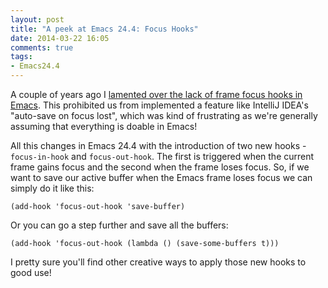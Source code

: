 ```yaml
---
layout: post
title: "A peek at Emacs 24.4: Focus Hooks"
date: 2014-03-22 16:05
comments: true
tags:
- Emacs24.4
---
```


A couple of years ago I
[lamented over the lack of frame focus hooks in Emacs](http://batsov.com/articles/2012/03/08/emacs-tip-number-5-save-buffers-automatically-on-buffer-or-window-switch/). This
prohibited us from implemented a feature like IntelliJ IDEA's "auto-save on
focus lost", which was kind of frustrating as we're generally assuming that everything is doable in Emacs!

All this changes in Emacs 24.4 with the introduction of two new hooks - `focus-in-hook` and `focus-out-hook`.
The first is triggered when the current frame gains focus and the second when the frame loses focus.
So, if we want to save our active buffer when the Emacs frame loses focus we can simply do it like this:

``` elisp
(add-hook 'focus-out-hook 'save-buffer)
```

Or you can go a step further and save all the buffers:

``` elisp
(add-hook 'focus-out-hook (lambda () (save-some-buffers t)))
```

I pretty sure you'll find other creative ways to apply those new hooks to good use!
